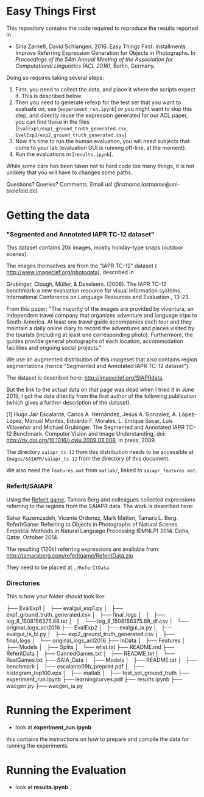 # Easy Things First

This repository contains the code required to reproduce the results reported in

* Sina Zarrieß, David Schlangen. 2016. Easy Things First: Installments Improve Referring Expression Generation for Objects in Photographs. In *Proceedings of the 54th Annual Meeting of the Association for Computational Linguistics (ACL 2016)*, Berlin, Germany. 

Doing so requires taking several steps:

1. First, you need to collect the data, and place it where the scripts expect it. This is described below.
2. Then you need to generate refexp for the test set that you want to evaluate on, see [`experiment_run.ipynb`]
   or
   you might want to skip this step, and directly reuse the expression generated for our ACL paper, you can find these
   in the files [`EvalExp1/exp1_ground_truth_generated.csv`, `EvalExp2/exp2_ground_truth_generated.csv`]
3. Now it's time to run the human evaluation, you will need subjects that come to your lab (evaluation GUI is running off-line, at the moment).
4. Run the evaluations in [`results.ipynb`].

While some care has been taken not to hard code too many things, it is not unlikely that you will have to changes some paths.

Questions? Queries? Comments. Email us! (*firstname.lastname*@uni-bielefeld.de)


# Getting the data

### "Segmented and Annotated IAPR TC-12 dataset"

This dataset contains 20k images, mostly holiday-type snaps (outdoor scenes). 

The images themselves are from the "IAPR TC-12" dataset ( <http://www.imageclef.org/photodata>), described in

Grubinger, Clough, Müller, & Deselaers. (2006). The IAPR TC-12 benchmark-a new evaluation resource for visual information systems. International Conference on Language Resources and Evaluation., 13–23.

From this paper: "The majority of the images are provided by viventura, an independent travel company that organizes adventure and language trips to South-America. At least one travel guide accompanies each tour and they maintain a daily online diary to record the adventures and places visited by the tourists (including at least one corresponding photo). Furthermore, the guides provide general photographs of each location, accommodation facilities and ongoing social projects."

We use an augmented distribution of this imageset that also contains region segmentations (hence "Segmented and Annotated IAPR TC-12 dataset").

The dataset is described here: <http://imageclef.org/SIAPRdata>.

But the link to the actual data on that page was dead when I tried it in June 2015; I got the data directly from the first author of the following publication (which gives a further description of the dataset).

[1] Hugo Jair Escalante, Carlos A. Hernández, Jesus A. Gonzalez, A. López-López, Manuel Montes, Eduardo F. Morales, L. Enrique Sucar, Luis Villaseñor and Michael Grubinger.  The Segmented and Annotated IAPR TC-12 Benchmark. Computer Vision and Image Understanding, doi: <http://dx.doi.org/10.1016/j.cviu.2009.03.008>, in press, 2009. 

The directory `saiapr_tc-12` from this distribution needs to be accessible at `Images/SAIAPR/saiapr_tc-12` from the directory of this document.

We also need the `features.mat` from `matlab/`, linked to `saiapr_features.mat`.

### ReferIt/SAIAPR

Using the [ReferIt game](http://tamaraberg.com/referitgame/), Tamara Berg and colleagues collected expressions referring to the regions from the SAIAPR data. The work is described here:

Sahar Kazemzadeh, Vicente Ordonez, Mark Matten, Tamara L. Berg.   ReferItGame: Referring to Objects in Photographs of Natural Scenes. Empirical Methods in Natural Language Processing (EMNLP) 2014.  Doha, Qatar.  October 2014. 

The resulting (120k) referring expressions are available from:
<http://tamaraberg.com/referitgame/ReferitData.zip>

They need to be placed at `./ReferItData`.

### Directories

This is how your folder should look like:

├── EvalExp1
│   ├── evalgui_exp1.py
│   ├── exp1_ground_truth_generated.csv
│   ├── final_logs
│   │   ├── log_8_1508156375.88.txt
│   │   └── log_8_1508156375.88_df.csv
│   └── original_logs_acl2016
├── EvalExp2
│   ├── evalgui_ia.py
│   ├── evalgui_ia_bl.py
│   ├── exp2_ground_truth_generated.csv
│   ├── final_logs
│   └── original_logs_acl2016
├── InData
│   ├── Features 
│   ├── Models 
│   ├── Splits
│   └── wlist.txt 
├── README.md
├── ReferitData 
│   ├── CannedGames.txt
│   ├── README.txt
│   └── RealGames.txt
├── SAIA_Data
│   ├── Models
│   ├── README.txt
│   ├── benchmark
│   ├── escalante09b_preprint.pdf
│   ├── histogram_top100.eps
│   ├── matlab
│   ├── test_set_ground_truth
├── experiment_run.ipynb
├── learningcurves.pdf
├── results.ipynb
├── wacgen.py
├── wacgen_ia.py


# Running the Experiment

* look at **experiment_run.ipynb**

this contains the instructions on how to prepare and compile the data
for running the experiments


# Running the Evaluation

* look at **results.ipynb**
